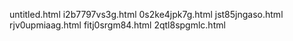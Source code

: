 untitled.html
i2b7797vs3g.html
0s2ke4jpk7g.html
jst85jngaso.html
rjv0upmiaag.html
fitj0srgm84.html
2qtl8spgmlc.html
